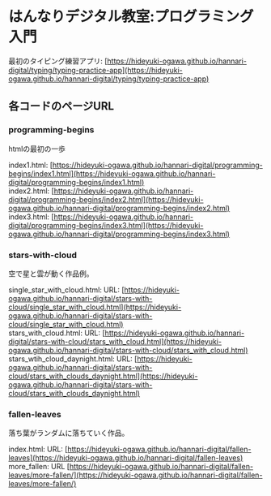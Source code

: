 # はんなりデジタル教室:プログラミング入門

最初のタイピング練習アプリ: [https://hideyuki-ogawa.github.io/hannari-digital/typing/typing-practice-app](https://hideyuki-ogawa.github.io/hannari-digital/typing/typing-practice-app)

## 各コードのページURL

### programming-begins

htmlの最初の一歩

index1.html: [https://hideyuki-ogawa.github.io/hannari-digital/programming-begins/index1.html](https://hideyuki-ogawa.github.io/hannari-digital/programming-begins/index1.html)     
index2.html: [https://hideyuki-ogawa.github.io/hannari-digital/programming-begins/index2.html](https://hideyuki-ogawa.github.io/hannari-digital/programming-begins/index2.html)    
index3.html: [https://hideyuki-ogawa.github.io/hannari-digital/programming-begins/index3.html](https://hideyuki-ogawa.github.io/hannari-digital/programming-begins/index3.html)     

### stars-with-cloud

空で星と雲が動く作品例。

single_star_with_cloud.html: URL: [https://hideyuki-ogawa.github.io/hannari-digital/stars-with-cloud/single_star_with_cloud.html](https://hideyuki-ogawa.github.io/hannari-digital/stars-with-cloud/single_star_with_cloud.html)     
stars_with_cloud.html: URL: [https://hideyuki-ogawa.github.io/hannari-digital/stars-with-cloud/stars_with_cloud.html](https://hideyuki-ogawa.github.io/hannari-digital/stars-with-cloud/stars_with_cloud.html)     
stars_wtih_cloud_daynight.html: URL: [https://hideyuki-ogawa.github.io/hannari-digital/stars-with-cloud/stars_with_clouds_daynight.html](https://hideyuki-ogawa.github.io/hannari-digital/stars-with-cloud/stars_with_clouds_daynight.html)     

### fallen-leaves

落ち葉がランダムに落ちていく作品。

index.html: URL: [https://hideyuki-ogawa.github.io/hannari-digital/fallen-leaves](https://hideyuki-ogawa.github.io/hannari-digital/fallen-leaves)
more_fallen: URL [https://hideyuki-ogawa.github.io/hannari-digital/fallen-leaves/more-fallen/](https://hideyuki-ogawa.github.io/hannari-digital/fallen-leaves/more-fallen/)